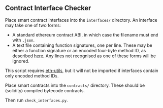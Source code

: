 ## Contract Interface Checker ##

Place smart contract interfaces into the `interfaces/` directory.
An interface may take one of two forms:
   * A standard ethereum contract ABI, in which case the filename must end with `.json`.
   * A text file containing function signatures, one per line. These may be either a function signature or an encoded four-byte method ID, as described [here](https://solidity.readthedocs.io/en/develop/abi-spec.html#function-selector-and-argument-encoding). Any lines not recognised as one of these forms will be ignored.

This script requires [eth-utils](https://github.com/ethereum/eth-utils), but it will not be imported if interfaces contain only encoded method IDs.

Place smart contracts into the `contracts/` directory. These should be (solidity) compiled bytecode contracts.

Then run `check_interfaces.py`.
